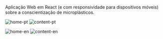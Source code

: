 Aplicação Web em React (e com responsividade para dispositivos móveis) sobre a conscientização de microplásticos.

![home-pt](https://github.com/fractalxg/portfolio-microplasticos/assets/147837025/79145ab7-154b-4110-ac95-b0ee69f136f6)
![content-pt](https://github.com/fractalxg/portfolio-microplasticos/assets/147837025/43e1f96c-6a73-4716-8dc3-8d78652c99bc)

![home-en](https://github.com/fractalxg/portfolio-microplasticos/assets/147837025/72231c41-f843-4fdc-8a6a-ecb977a73ba3)
![content-en](https://github.com/fractalxg/portfolio-microplasticos/assets/147837025/43852909-58f9-4683-b212-00edebd16626)


